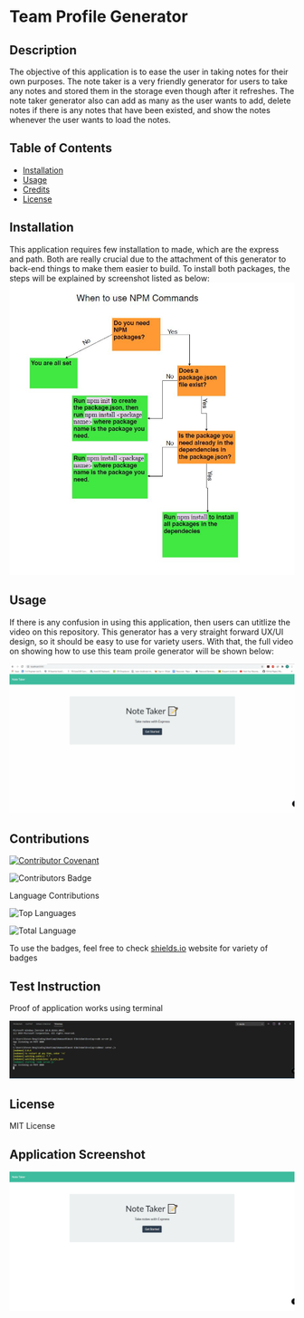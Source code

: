 # Team Profile Generator

## Description 
The objective of this application is to ease the user in taking notes for their own purposes. The note taker is a very friendly generator for users to take any notes and stored them in the storage even though after it refreshes. The note taker generator also can add as many as the user wants to add, delete notes if there is any notes that have been existed, and show the notes whenever the user wants to load the notes.  
    
## Table of Contents
* [Installation](#installation)
* [Usage](#usage)
* [Credits](#credits)
* [License](#license)

## Installation 
This application requires few installation to made, which are the express and path. Both are really crucial due to the attachment of this generator to back-end things to make them easier to build. To install both packages, the steps will be explained by screenshot listed as below:
![Steps Installation](./Images/steps.JPG) 
  
## Usage 
If there is any confusion in using this application, then users can utitlize the video on this repository. This generator has a very straight forward UX/UI design, so it should be easy to use for variety users. With that, the full video on showing how to use this team proile generator will be shown below:
  
![Example Instructions](./Images/demo.gif)
  
## Contributions
[![Contributor Covenant](https://img.shields.io/badge/Contributor%20Covenant-v2.0%20adopted-ff69b4.svg)](code_of_conduct.md) 

![Contributors Badge](https://img.shields.io/github/contributors/stevenbong96/NoteGen?label=Total%20Contributors)

Language Contributions

![Top Languages](https://img.shields.io/github/languages/top/stevenbong96/NoteGen)

![Total Language](https://img.shields.io/github/languages/count/stevenbong96/NoteGen)

To use the badges, feel free to check [shields.io](https://shields.io/) website for variety of badges

## Test Instruction 
Proof of application works using terminal 

![Test Results](./Images/test.JPG)

## License 
  
MIT License

## Application Screenshot

![Screenshot](./Images/screenshot.JPG)
